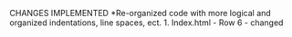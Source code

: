 CHANGES IMPLEMENTED
\*Re-organized code with more logical and organized indentations, line spaces, ect. 1. Index.html - Row 6 - changed <title> to be more descriptive 2. Index.html - Row 10 & Row 27 - changed <div> to <nav> for semantics 3. Style.css - Row 28, Row 36, Row 40 - changed <div> to <nav> to carry over formatting 4. Index.html - row 32 - added id="search engine optimization" 5. Index.html - row 31 & row 65 - changed <div> to <section> 6. Index.html - (row 32 & 41 / row 43 & 53 / row 55 & 64) - changed <div> to <article> 7. Index.html - row 67 & row 92 - changed <div> to <section> 8. Index.html - (row 68 &75 / row 77 & 74 / row 86 & 93) - changed <div> to <article> 9. Index.html - row 96 & row 99) - change <div> to <footer> 10. consolidated CSS classes
